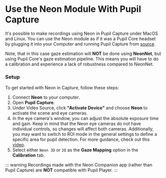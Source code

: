 # Use the Neon Module With Pupil Capture

It's possible to make recordings using Neon in Pupil Capture under MacOS and Linux. You can use the Neon module as if it was a Pupil Core headset by plugging it into your Computer and running Pupil Capture from [source](https://github.com/pupil-labs/pupil/tree/master). 

Note, that in this case gaze estimation will **NOT** be done using **NeonNet**, but using Pupil Core's gaze estimation pipeline. This means you will have to do a calibration and experience a lack of robustness compared to NeonNet.

### Setup

To get started with Neon in Capture, follow these steps:

1. Connect **Neon** to your computer.
2. Open **Pupil Capture**.
3. Under Video Source, click **"Activate Device"** and choose **Neon** to activate the scene and eye cameras.
4. In the eye camera's window, you can adjust the absolute exposure time and gain. Keep in mind that the Neon eye cameras do not have individual controls, so changes will affect both cameras. 
Additionally, you may want to switch to ROI mode in the general settings to define a specific area for pupil detection. For more guidance, check out this [video](https://drive.google.com/file/d/1tr1KQ7QFmFUZQjN9aYtSzpMcaybRnuqi/view?usp=sharing).
5. Select either `Neon 3D` or `2D` as the **Gaze Mapping** option in the **Calibration** tab.

::: warning
Recordings made with the Neon Companion app (rather than Pupil Capture) are **NOT** compatible with Pupil Player.
:::